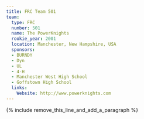 ```yaml
---
title: FRC Team 501
team:
  type: FRC
  number: 501
  name: The PowerKnights
  rookie_year: 2001
  location: Manchester, New Hampshire, USA
  sponsors:
  - BURNDY
  - Dyn
  - UL
  - 4-H
  - Manchester West High School
  - Goffstown High School
  links:
    Website: http://www.powerknights.com
---
```


{% include remove_this_line_and_add_a_paragraph %}